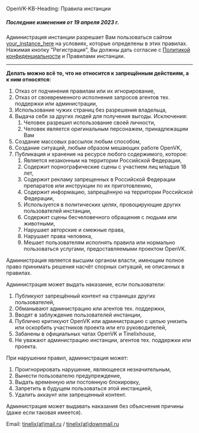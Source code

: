 OpenVK-KB-Heading: Правила инстанции

##### Последние изменения от 19 апреля 2023 г.

Администрация инстанции разрешает Вам пользоваться сайтом [your_instance_here](/) на условиях, которые определены в этих правилах. Нажимая кнопку "Регистрация", Вы должны дать согласие с [Политикой конфиденциальности](/privacy) и Правилами инстанции.
****

**Делать можно всё то, что не относится к запрещённым действиям, а к ним относятся:**

1. Отказ от подчинения правилам или их игнорирование,
2. Отказ от своевременного исполнения запросов агентов тех. поддержки или администрации,
3. Использование чужих страниц без разрешения владельца,
4. Выдача себя за других людей для получения выгоды. Исключения:
    1. Человек разрешил использование своей личности,
    2. Человек является оригинальным персонажем, принадлежащим Вам
5. Создание массовых рассылок любым способом,
6. Создание ситуаций, любым образом мешающих работе OpenVK, 
7. Публикация и хранение на ресурсе любого содержимого, которое:
    1. Является незаконным на территории Российской Федерации,
    2. Содержит порнографические сцены с участием лиц младше 18 лет,
    3. Содержит рекламу запрещенных в Российской Федерации препаратов или инструкции по их приготовлению,
    4. Содержит информацию, запрещённую на территории Российской Федерации,
    5. Используется в политических целях, провоцирующие других пользователей инстанции,
    6. Содержит сцены бесчеловечного обращения с людьми или животными,
    7. Нарушает авторские и смежные права,
    8. Нарушает права человека,
    9. Мешает пользователям исполнять правила или нормально пользоваться услугами, предоставляемыми проектом OpenVK.

Администрация является высшим органом власти, имеющим полное право принимать решения насчёт спорных ситуаций, не описанных в правилах.

Администрация может выдать наказание, если пользователи:

1. Публикуют запрещённый контент на страницах других пользователей,
2. Обманывают администрацию или агентов тех. поддержки,
3. Вводят в заблуждение пользователей инстанции,
4. Публично критикуют OpenVK или администрацию с целью унизить или оскорбить участников проекта или его руководителей,
5. Забанены в официальных чатах OpenVK и Tinelixhouse,
6. Не уважают администрацию инстанции, агентов тех. поддержки или проекта.

При нарушении правил, администрация может:

1. Проигнорировать нарушение, являющееся незначительным,
2. Вынести пользователю предупреждение,
3. Выдать временную или постоянную блокировку,
4. Запретить в будущем пользоваться этой инстанцией,
5. Удалить аккаунт или запрещенный контент.

Администрация может выдавать наказания без объяснения причины (даже если таковая имеется).

Email: [tinelix(at)mail.ru](mailto:tinelix@mail.ru) / [tinelix(at)downmail.ru](mailto:tinelix@downmail.ru)
